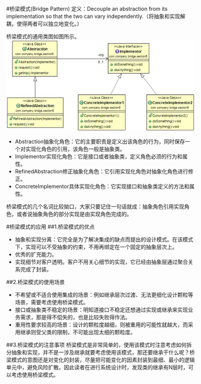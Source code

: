 #桥梁模式(Bridge Pattern) 
定义：Decouple an abstraction from its implementation so that the two can vary independently.（将抽象和实现解耦，使得两者可以独立地变化。）  

 桥梁模式的通用类图如图所示。  
![Alt text](bridge.jpg "桥梁模式类图")


- Abstraction抽象化角色：它的主要职责是定义出该角色的行为，同时保存一个对实现化角色的引用，该角色一般是抽象类。
- Implementor实现化角色：它是接口或者抽象类，定义角色必须的行为和属性。
- RefinedAbstraction修正抽象化角色：它引用实现化角色对抽象化角色进行修正。
- ConcreteImplementor具体实现化角色：它实现接口和抽象类定义的方法和属性。


桥梁模式的几个名词比较拗口，大家只要记住一句话就成：抽象角色引用实现角色，或者说抽象角色的部分实现是由实现角色完成的。  


#桥梁模式的应用
##1.桥梁模式的优点
 * 抽象和实现分离：它完全是为了解决集成的缺点而提出的设计模式。在该模式下，实现可以不受抽象的约束，不用再绑定在一个固定的抽象层次上。
 * 优秀的扩充能力。
 * 实现细节对客户透明。客户不用关心细节的实现，它已经由抽象层通过聚合关系完成了封装。  


##2.桥梁模式的使用场景
 * 不希望或不适合使用集成的场景：例如继承层次过渡、无法更细化设计颗粒等场景，需要考虑使用桥梁模式。
 * 接口或抽象类不稳定的场景：明知道接口不稳定还想通过实现或继承来实现业务需求，那是得不偿失的，也是比较失败得作法。
 * 重用性要求较高的场景：设计的颗粒度越细，则被重用的可能性就越大，而采用继承则受父类的限制，不可能出现太细的颗粒度。
 
##3.桥梁模式的注意事项
 桥梁模式是非常简单的，使用该模式时注意考虑如何拆分抽象和实现，并不是一涉及继承就要考虑使用该模式，那还要继承干什么呢？桥梁模式的意图还是对变化的封装，尽量把可能变化的因素封装到最细、最小的逻辑单元中，避免风险扩散。因此读者在进行系统设计时，发现类的继承有N层时，可以考虑使用桥梁模式。